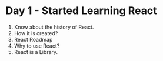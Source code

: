 # Day 1 - Started Learning React

1. Know about the history of React.
2. How it is created?
3. React Roadmap
4. Why to use React?
5. React is a Library.